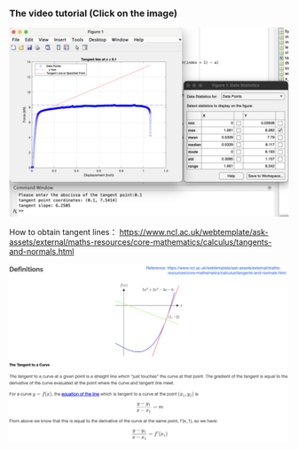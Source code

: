 ### The video tutorial (Click on the image)

[![视频截图](https://raw.githubusercontent.com/MSE250/Plotting-Guidebook-for-MSE-250/main/pic/cover03.png)](https://www.youtube.com/watch?v=Uri1ds-aBDA)

How to obtain tangent lines：
https://www.ncl.ac.uk/webtemplate/ask-assets/external/maths-resources/core-mathematics/calculus/tangents-and-normals.html

![截图](https://raw.githubusercontent.com/MSE250/Plotting-Guidebook-for-MSE-250/main/pic/cover03-2.png)
